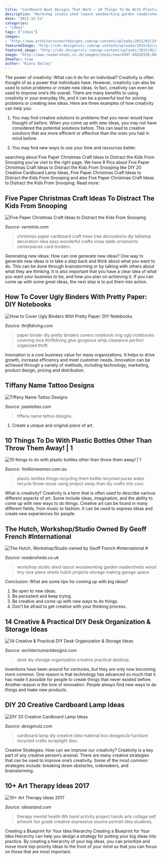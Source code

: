 ```yaml
---
title: "Cardboard Boat Designs That Work ~ 10 Things To Do With Plastic Bottles Other Than Throw Them Away!"
description: "Workshop studio shed layout woodworking garden readersheds wood tiny nice plans sheds hutch projects storage making garage space"
date: "2022-12-21"
categories:
- "ideas"
tags: ["ideas"]
images:
- "http://www.architectureartdesigns.com/wp-content/uploads/2015/03/14-Creative-Practical-DIY-Desk-Organization-Storage-Ideas-12.jpg"
featuredImage: "http://cdn.designrulz.com/wp-content/uploads/2015/02/cardboard_lamp_desingrulz_idea-7.jpg"
featured_image: "http://cdn.designrulz.com/wp-content/uploads/2015/02/cardboard_lamp_desingrulz_idea-7.jpg"
image: "http://www.readersheds.co.uk/images/sheds/new/4397-05D2D32B-DD4A-2FE0-2B5AE89E0A32826C-4.jpg"
ShowToc: true
author: "Kiara Bailey"
---
```



The power of creativity: What can it do for an individual?
Creativity is often thought of as a power that individuals have. However, creativity can also be used to solve problems or create new ideas. In fact, creativity can even be used to improve one’s life overall. There are many benefits to using creativity in your everyday life, and it can be a powerful tool for solving problems or creating new ideas. Here are three examples of how creativity can help you: 
1) You may find creative solutions to problems that you never would have thought of before. When you come up with new ideas, you may not have considered the potential solutions before. This can lead to creative solutions that are more efficient or effective than the ones you had in mind before. 

2) You may find new ways to use your time and resources better.

	

		
searching about Five Paper Christmas Craft Ideas to Distract the Kids From Snooping you've visit to the right page. We have 8 Pics about Five Paper Christmas Craft Ideas to Distract the Kids From Snooping like DIY 20 Creative Cardboard Lamp Ideas, Five Paper Christmas Craft Ideas to Distract the Kids From Snooping and also Five Paper Christmas Craft Ideas to Distract the Kids From Snooping. Read more:
		
    
## Five Paper Christmas Craft Ideas To Distract The Kids From Snooping

<img loading=lazy src="https://cdn1.bigcommerce.com/n-ou1isn/ibk3tn/product_images/uploaded_images/paper-christmas-trees.jpg" onerror="this.onerror=null;this.src='https://tse2.mm.bing.net/th?id=OIP.bchgTOJoFGallguaFhElAAHaKO&amp;pid=15.1';" alt="Five Paper Christmas Craft Ideas to Distract the Kids From Snooping">

_Source: vermints.com_

>christmas paper cardboard craft trees tree decorations diy tabletop decoration idea easy wonderful crafts xmas table ornaments centerpieces card modern. 

	

Generating new ideas: How can one generate new ideas?
One way to generate new ideas is to take a step back and think about what you want to do. This can be done through brainstorming or by talking with others about what they are thinking. It is also important that you have a clear idea of what you want your business to be, and how you plan on achieving it. If you can come up with some great ideas, the next step is to put them into action.

    
## How To Cover Ugly Binders With Pretty Paper: DIY Notebooks

<img loading=lazy src="http://thriftdiving.com/wp-content/uploads/2016/01/How-to-glue-pretty-paper-to-a-thrifted-binder-AFTER-ThriftDiving.com_.jpg" onerror="this.onerror=null;this.src='https://tse1.mm.bing.net/th?id=OIP._vmL5j_9aqfHlI0zikgyNwHaLH&amp;pid=15.1';" alt="How to Cover Ugly Binders With Pretty Paper: DIY Notebooks">

_Source: thriftdiving.com_

>paper binder diy pretty binders covers notebook ring ugly notebooks covering nice thriftdiving glue gorgeous whip clearance perfect organized thrift. 

	

Innovation is a core business value for many organizations. It helps to drive growth, increase efficiency and meet customer needs. Innovation can be achieved through a variety of methods, including technology, marketing, product design, pricing and distribution.

    
## Tiffany Name Tattoo Designs

<img loading=lazy src="https://www.joaoleitao.com/tattoo-name/files/female-names4/tattoo-design-name-tiffany-06.png" onerror="this.onerror=null;this.src='https://tse4.mm.bing.net/th?id=OIP.ZXosIPdfXXptI9QOGjBKzgHaEO&amp;pid=15.1';" alt="Tiffany Name Tattoo Designs">

_Source: joaoleitao.com_

>tiffany name tattoo designs. 

	

1. Create a unique and original piece of art.

    
## 10 Things To Do With Plastic Bottles Other Than Throw Them Away! | 1

<img loading=lazy src="http://cdn.1millionwomen.com.au/media/large_image/plastic-bottles-recycling-ideas-52-1.jpg" onerror="this.onerror=null;this.src='https://tse4.mm.bing.net/th?id=OIP.vEddsxaMDe0l4DLG-DzmiAHaE3&amp;pid=15.1';" alt="10 things to do with plastic bottles other than throw them away! | 1">

_Source: 1millionwomen.com.au_

>plastic bottles things recycling them bottle recycled purse water recycle throw reuse using project away than diy crafts into cool. 

	

What is creativity?
Creativity is a term that is often used to describe various different aspects of art. Some include ideas, imagination, and the ability to come up with new ways to do things. Creative art can be found in many different fields, from music to fashion. It can be used to express ideas and create new experiences for people.

    
## The Hutch, Workshop/Studio Owned By Geoff French #International #

<img loading=lazy src="http://www.readersheds.co.uk/images/sheds/new/4397-05D2D32B-DD4A-2FE0-2B5AE89E0A32826C-4.jpg" onerror="this.onerror=null;this.src='https://tse3.mm.bing.net/th?id=OIP.e7EL2_H0fPFcDo8F4sosFAHaLJ&amp;pid=15.1';" alt="The Hutch, Workshop/Studio owned by Geoff French #International #">

_Source: readersheds.co.uk_

>workshop studio shed layout woodworking garden readersheds wood tiny nice plans sheds hutch projects storage making garage space. 

	

Conclusion: What are some tips for coming up with big ideas?
1. Be open to new ideas.
2. Be persistent and keep trying.
3. Be creative and come up with new ways to do things.
4. Don't be afraid to get creative with your thinking process.

    
## 14 Creative &amp; Practical DIY Desk Organization &amp; Storage Ideas

<img loading=lazy src="http://www.architectureartdesigns.com/wp-content/uploads/2015/03/14-Creative-Practical-DIY-Desk-Organization-Storage-Ideas-12.jpg" onerror="this.onerror=null;this.src='https://tse2.mm.bing.net/th?id=OIP.XXwTj0N_Njnf02cQGmCicAHaMH&amp;pid=15.1';" alt="14 Creative &amp; Practical DIY Desk Organization &amp; Storage Ideas">

_Source: architectureartdesigns.com_

>desk diy storage organization creative practical desktop. 

	

Inventions have been around for centuries, but they are only now becoming more common. One reason is that technology has advanced so much that it has made it possible for people to create things that never existed before. Another reason is the love of innovation. People always find new ways to do things and make new products.

    
## DIY 20 Creative Cardboard Lamp Ideas

<img loading=lazy src="http://cdn.designrulz.com/wp-content/uploads/2015/02/cardboard_lamp_desingrulz_idea-7.jpg" onerror="this.onerror=null;this.src='https://tse4.mm.bing.net/th?id=OIP.0xGCUI8zU67TSyaD9uNk1AHaLE&amp;pid=15.1';" alt="DIY 20 Creative Cardboard Lamp Ideas">

_Source: designrulz.com_

>cardboard lamp diy creative idea material box designrulz furniture recycled crafts scraplight disc. 

	

Creative Strategies: How can we improve our creativity?
Creativity is a key part of any creative person’s arsenal. There are many creative strategies that can be used to improve one’s creativity. Some of the most common strategies include: breaking down obstacles, icebreakers, and brainstorming.

    
## 10+ Art Therapy Ideas 2017

<img loading=lazy src="http://ideastand.com/wp-content/uploads/2014/05/art-therapy-ideas/7-art-therapy-ideas.jpg" onerror="this.onerror=null;this.src='https://tse1.mm.bing.net/th?id=OIP.wQEH2vgbHV2iGNyH8PIO5AHaKJ&amp;pid=15.1';" alt="10+ Art Therapy Ideas 2017">

_Source: ideastand.com_

>therapy mental health 6th hand activity project hands arts collage self artwork fun grade creative expressive source portrait idea students. 

	

Creating a Blueprint for Your Idea Hierarchy
Creating a Blueprint for Your Idea Hierarchy can help you design a strategy for putting your big ideas into practice. By creating a hierarchy of your big ideas, you can prioritize and move more top-priority ideas to the front of your mind so that you can focus on those that are most important.

